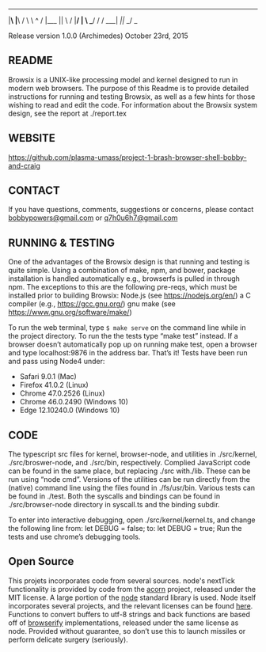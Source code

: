  __   __    ___             ___  ____  _   _
|__\ |__\  /   \  \   ^  / |___   ||    \ /
|__/ |  \  \___/   \/  \/   ___| _||_  _/ \_

Release version 1.0.0 (Archimedes)
October 23rd, 2015

README
------
Browsix is a UNIX-like processing model and kernel designed to run in modern web browsers.
The purpose of this Readme is to provide detailed instructions for running and testing Browsix, as well as a few hints for those wishing to read and edit the code. For information about the Browsix system design, see the report at ./report.tex

WEBSITE
-------
https://github.com/plasma-umass/project-1-brash-browser-shell-bobby-and-craig

CONTACT
-------
If you have questions, comments, suggestions or concerns, please contact bobbypowers@gmail.com or q7h0u6h7@gmail.com

RUNNING & TESTING
-----------------
One of the advantages of the Browsix design is that running and testing is quite simple. Using a combination of make, npm, and bower, package installation is handled automatically e.g., browserfs is pulled in through npm.  The exceptions to this are the following pre-reqs, which must be installed prior to building Browsix:
Node.js (see https://nodejs.org/en/)
a C compiler (e.g., https://gcc.gnu.org/)
gnu make (see https://www.gnu.org/software/make/)

To run the web terminal, type `$ make serve` on the command line while in the project directory.  To run the the tests type “make test” instead. If a browser doesn’t automatically pop up on running make test, open a browser and type localhost:9876 in the address bar.  That’s it! Tests have been run and pass using Node4 under:
- Safari 9.0.1 (Mac)
- Firefox 41.0.2 (Linux)
- Chrome 47.0.2526 (Linux)
- Chrome 46.0.2490 (Windows 10)
- Edge 12.10240.0 (Windows 10)

CODE
----
The typescript src files for kernel, browser-node, and utilities in ./src/kernel, ./src/broswer-node, and ./src/bin, respectively. Complied JavaScript code can be found in the same place, but replacing ./src with./lib. These can be run using “node cmd”. Versions of the utilities can be run directly from the (native) command line using the files found in ./fs/usr/bin. Various tests can be found in ./test. Both the syscalls and bindings can be found in ./src/browser-node directory in syscall.ts and the binding subdir.

To enter into interactive debugging, open ./src/kernel/kernel.ts, and change the following line from:
let DEBUG = false;
to:
let DEBUG = true;
Run the tests and use chrome’s debugging tools.

Open Source
-----------

This projets incorporates code from several sources.  node's nextTick
functionality is provided by code from the
[acorn](https://github.com/marijnh/acorn) project, released under the
MIT license.  A large portion of the
[node](https://github.com/nodejs/node) standard library is used.  Node
itself incorporates several projects, and the relevant licenses can be
found [here](https://github.com/nodejs/node/blob/master/LICENSE).
Functions to convert buffers to utf-8 strings and back functions are
based off of
[browserify](https://github.com/substack/node-browserify/blob/master/LICENSE)
implementations, released under the same license as node. Provided without guarantee, so don’t use this to launch missiles or perform delicate surgery (seriously).
